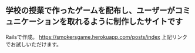 ## 学校の授業で作ったゲームを配布し、ユーザーがコミュニケーションを取れるように制作したサイトです

Railsで作成。
https://smokersgame.herokuapp.com/posts/index
上記リンクでお試しいただけます。
